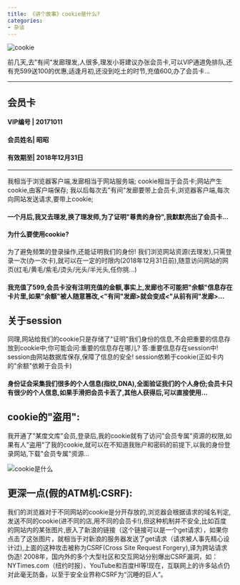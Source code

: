 ```yaml
---
title: 《讲个故事》cookie是什么?
categories:
- 杂谈
---
```






![cookie](https://v2fy.com/asset/0i/jikemiji/jikemiji-md/2020-12-26-cookie-1609045522000.assets/3203841-12894adda2e4717e.png)



前几天,去"有间"发廊理发,人很多,理发小哥建议办张会员卡,可以VIP通道免排队,还有充599送100的优惠,适逢月初,还没到吃土的时节,充值600,办了会员卡...

---
## 会员卡 

#### VIP编号 | 20171011

#### 会员姓名| 昭昭

#### 有效期至|  2018年12月31日

----

我相当于浏览器客户端,发廊相当于网站服务端;
cookie相当于会员卡;网站产生cookie,由客户端保存;
我以后每次去"有间"发廊要带上会员卡,浏览器客户端,每次向网站发送请求,要带上cookie;

#### 一个月后,我又去理发,换了理发师,为了证明"尊贵的身份",我默默亮出了会员卡...

#### 为什么要使用cookie?
为了避免频繁的登录操作,还能证明我们的身份!
我们浏览网站资源(去理发),只需登录一次(办一次卡),就可以在一定的时限内(2018年12月31日前),随意访问网站的网页(红毛/黄毛/紫毛/烫头/光头/半光头,任你挑...)

#### 我充值了599,会员卡没有注明充值的金额,事实上,发廊也不可能把"余额"信息存在卡片里,如果"余额"被人随意篡改,<"有间"发廊>就会变成<"从前有间"发廊>...

## 关于session
同理,网站给我们的cookie只是存储了"证明"我们身份的信息,不会把重要的信息存放到cookie中;你可能会问:重要的信息存在哪儿? 答:重要信息存在session中!  session由网站数据库保存,保障了信息的安全! session依赖于cookie(正如卡内的"余额"依赖于会员卡)

#### 身份证会采集我们很多的个人信息(指纹,DNA),全面验证我们的个人身份;会员卡只有很少的个人信息,如果手滑把会员卡丢了,其他人获得后,可以直接使用...

## cookie的"盗用":
我开通了"某度文库"会员,登录后,我的cookie就有了访问"会员专属"资源的权限,如果有人"盗用"了我的cookie,就可以在不知道我账户和密码的前提下,以我的身份登录网站,下载"会员专属"资源...

![cookie是什么](https://v2fy.com/asset/0i/jikemiji/jikemiji-md/2020-12-26-cookie-1609045522000.assets/3203841-522509c177382ba3.png)

## 更深一点(假的ATM机:CSRF):

我们的浏览器对于不同网站的cookie是分开存放的,浏览器会根据请求的域名判定,发送不同的cookie(进不同的店,用不同的会员卡!),但这种机制并不安全,比如百度的网站内的某张图片,嵌入了新浪的链接（这个链接可以是一个get请求），如果你点击了这张图片，就相当于对新浪的服务器发送了get请求（请求被人事先精心设计过),上面的这种攻击被称为CSRF(Cross Site Request Forgery),译为跨站请求伪造!
2008年，国内外的多个大型社区和交互网站分别爆出CSRF漏洞，如：NYTimes.com（纽约时报）、YouTube和百度HI等!现在，互联网上的许多站点仍对此毫无防备，以至于安全业界称CSRF为“沉睡的巨人”。


